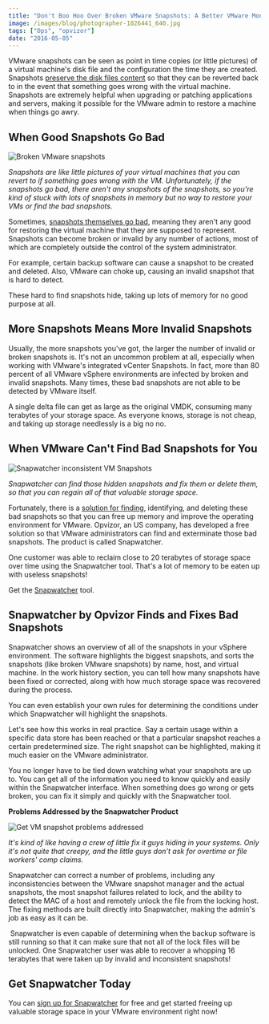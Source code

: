 ```yaml
---
title: "Don't Boo Hoo Over Broken VMware Snapshots: A Better VMware Monitoring Solution is Here"
image: /images/blog/photographer-1026441_640.jpg
tags: ["Ops", "opvizor"]
date: "2016-05-05"
---
```


VMware snapshots can be seen as point in time copies (or little pictures) of a virtual machine's disk file and the configuration the time they are created. Snapshots [preserve the disk files content](http://searchvmware.techtarget.com/tip/How-VMware-snapshots-work) so that they can be reverted back to in the event that something goes wrong with the virtual machine. Snapshots are extremely helpful when upgrading or patching applications and servers, making it possible for the VMware admin to restore a machine when things go awry. 

## **When Good Snapshots Go Bad**

![Broken VMware snapshots](/images/blog/photographer-1026441_640.jpg)

_Snapshots are like little pictures of your virtual machines that you can revert to if something goes wrong with the VM. Unfortunately, if the snapshots go bad, there aren't any snapshots of the snapshots, so you're kind of stuck with lots of snapshots in memory but no way to restore your VMs or find the bad snapshots._

Sometimes, [snapshots themselves go bad](https://kb.vmware.com/selfservice/microsites/search.do?language=en_US&cmd=displayKC&externalId=1015180), meaning they aren't any good for restoring the virtual machine that they are supposed to represent. Snapshots can become broken or invalid by any number of actions, most of which are completely outside the control of the system administrator. 

For example, certain backup software can cause a snapshot to be created and deleted. Also, VMware can choke up, causing an invalid snapshot that is hard to detect. 

These hard to find snapshots hide, taking up lots of memory for no good purpose at all. 

## **More Snapshots Means More Invalid Snapshots** 

Usually, the more snapshots you've got, the larger the number of invalid or broken snapshots is. It's not an uncommon problem at all, especially when working with VMware's integrated vCenter Snapshots. In fact, more than 80 percent of all VMware vSphere environments are infected by broken and invalid snapshots. Many times, these bad snapshots are not able to be detected by VMware itself. 

A single delta file can get as large as the original VMDK, consuming many terabytes of your storage space. As everyone knows, storage is not cheap, and taking up storage needlessly is a big no no. 

## **When VMware Can't Find Bad Snapshots for You**

![Snapwatcher inconsistent VM Snapshots](/images/blog/photo-1015961_640.jpg)

_Snapwatcher can find those hidden snapshots and fix them or delete them, so that you can regain all of that valuable storage space._ 

Fortunately, there is a [solution for finding](http://www.mindthevirt.com/snapwatcher-stop-the-pain-with-broken-vmware-snapshots-467), identifying, and deleting these bad snapshots so that you can free up memory and improve the operating environment for VMware. Opvizor, an US company, has developed a free solution so that VMware administrators can find and exterminate those bad snapshots. The product is called Snapwatcher.

One customer was able to reclaim close to 20 terabytes of storage space over time using the Snapwatcher tool. That's a lot of memory to be eaten up with useless snapshots!

Get the [Snapwatcher](http://try.opvizor.com/snapwatcher/) tool.

## Snapwatcher by Opvizor Finds and Fixes Bad Snapshots 

Snapwatcher shows an overview of all of the snapshots in your vSphere environment. The software highlights the biggest snapshots, and sorts the snapshots (like broken VMware snapshots) by name, host, and virtual machine. In the work history section, you can tell how many snapshots have been fixed or corrected, along with how much storage space was recovered during the process. 

You can even establish your own rules for determining the conditions under which Snapwatcher will highlight the snapshots.

Let's see how this works in real practice. Say a certain usage within a specific data store has been reached or that a particular snapshot reaches a certain predetermined size. The right snapshot can be highlighted, making it much easier on the VMware administrator. 

You no longer have to be tied down watching what your snapshots are up to. You can get all of the information you need to know quickly and easily within the Snapwatcher interface. When something does go wrong or gets broken, you can fix it simply and quickly with the Snapwatcher tool.

**Problems Addressed by the Snapwatcher Product**

![Get VM snapshot problems addressed](/images/blog/snapshot-1159236_640.jpg)

_It's kind of like having a crew of little fix it guys hiding in your systems. Only it's not quite that creepy, and the little guys don't ask for overtime or file workers' comp claims._

Snapwatcher can correct a number of problems, including any inconsistencies between the VMware snapshot manager and the actual snapshots, the most snapshot failures related to lock, and the ability to detect the MAC of a host and remotely unlock the file from the locking host. The fixing methods are built directly into Snapwatcher, making the admin's job as easy as it can be. 

 Snapwatcher is even capable of determining when the backup software is still running so that it can make sure that not all of the lock files will be unlocked. One Snapwatcher user was able to recover a whopping 16 terabytes that were taken up by invalid and inconsistent snapshots!

## **Get Snapwatcher Today**

You can [sign up for Snapwatcher](https://mediashower.com/ce2/39441/3/177) for free and get started freeing up valuable storage space in your VMware environment right now!
